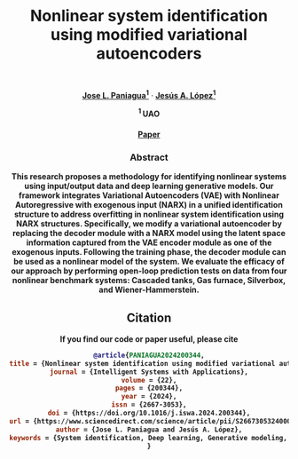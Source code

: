 <h1 align="center" style="display: flex; align-items: center; justify-content: center; flex-wrap: wrap;">
  
  Nonlinear system identification using modified variational autoencoders
</h1>


  <p align="center">
    <a href="https://scholar.google.com/citations?user=F1TZe1QAAAAJ&hl=es" target="_blank"><strong>Jose L. Paniagua<sup>1</sup></strong></a>
    ·
    <a href="https://scholar.google.com/citations?user=7PIjh_MAAAAJ&hl=en" target="_blank"><strong>Jesús A. López<sup>1</sup></strong></a>
  </p>
  <p align="center">
      <strong><sup>1 </sup>UAO
      <strong><h4 align="center"><a href="https://www.sciencedirect.com/science/article/pii/S2667305324000206" target="_blank">Paper</a>
  </strong></p>

### Abstract
<p align="center">
    This research proposes a methodology for identifying nonlinear systems using input/output data and deep learning generative models. Our framework integrates Variational Autoencoders (VAE) with Nonlinear Autoregressive with exogenous input (NARX) in a unified identification structure to address overfitting in nonlinear system identification using NARX structures. Specifically, we modify a variational autoencoder by replacing the decoder module with a NARX model using the latent space information captured from the VAE encoder module as one of the exogenous inputs. Following the training phase, the decoder module can be used as a nonlinear model of the system. We evaluate the efficacy of our approach by performing open-loop prediction tests on data from four nonlinear benchmark systems: Cascaded tanks, Gas furnace, Silverbox, and Wiener-Hammerstein.
</p>



## Citation

If you find our code or paper useful, please cite
```bibtex
@article{PANIAGUA2024200344,
title = {Nonlinear system identification using modified variational autoencoders},
journal = {Intelligent Systems with Applications},
volume = {22},
pages = {200344},
year = {2024},
issn = {2667-3053},
doi = {https://doi.org/10.1016/j.iswa.2024.200344},
url = {https://www.sciencedirect.com/science/article/pii/S2667305324000206},
author = {Jose L. Paniagua and Jesús A. López},
keywords = {System identification, Deep learning, Generative modeling, Nonlinear dynamic systems},
}
```

